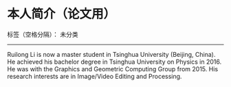 # 本人简介（论文用）

标签（空格分隔）： 未分类

---

Ruilong Li is now a master student in Tsinghua University (Beijing, China). He achieved his bachelor degree in Tsinghua University on Physics in 2016. He was with the Graphics and Geometric Computing Group from 2015. His research interests are in Image/Video Editing and Processing.




